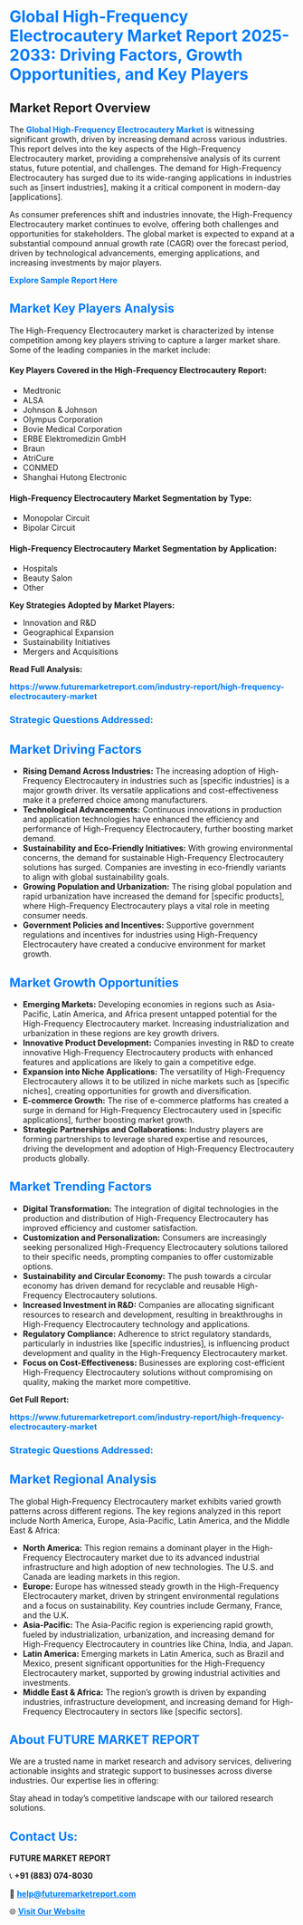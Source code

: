 <h1 style="color: #007BFF;">Global High-Frequency Electrocautery Market Report 2025-2033: Driving Factors, Growth Opportunities, and Key Players</h1>

<section id="overview">
<h2>Market Report Overview</h2>
<p>The <a href="https://www.futuremarketreport.com/industry-report/high-frequency-electrocautery-market" style="color: #007BFF; text-decoration: none;"><strong>Global High-Frequency Electrocautery Market</strong></a> is witnessing significant growth, driven by increasing demand across various industries. This report delves into the key aspects of the High-Frequency Electrocautery market, providing a comprehensive analysis of its current status, future potential, and challenges. The demand for High-Frequency Electrocautery has surged due to its wide-ranging applications in industries such as [insert industries], making it a critical component in modern-day [applications].</p>
<p>As consumer preferences shift and industries innovate, the High-Frequency Electrocautery market continues to evolve, offering both challenges and opportunities for stakeholders. The global market is expected to expand at a substantial compound annual growth rate (CAGR) over the forecast period, driven by technological advancements, emerging applications, and increasing investments by major players.</p>
</section>

<section id="overview">
<p><a href="https://www.futuremarketreport.com/request-sample/reportId=78532" style="color: #007BFF; text-decoration: none;"><strong>Explore Sample Report Here</strong></a></p>
</section>

<section id="key-players">
<h2 style="color: #007BFF;">Market Key Players Analysis</h2>
<p>The High-Frequency Electrocautery market is characterized by intense competition among key players striving to capture a larger market share. Some of the leading companies in the market include:</p>
<h4>Key Players Covered in the High-Frequency Electrocautery Report:</h4>
<ul><li>Medtronic</li><li>ALSA</li><li>Johnson &amp; Johnson</li><li>Olympus Corporation</li><li>Bovie Medical Corporation</li><li>ERBE Elektromedizin GmbH</li><li>Braun</li><li>AtriCure</li><li>CONMED</li><li>Shanghai Hutong Electronic</li></ul>
<h4>High-Frequency Electrocautery Market Segmentation by Type:</h4>
<ul><li>Monopolar Circuit</li><li>Bipolar Circuit</li></ul>

<h4>High-Frequency Electrocautery Market Segmentation by Application:</h4>
<ul><li>Hospitals</li><li>Beauty Salon</li><li>Other</li></ul>
<p><strong>Key Strategies Adopted by Market Players:</strong></p>
<ul>
<li>Innovation and R&D</li>
<li>Geographical Expansion</li>
<li>Sustainability Initiatives</li>
<li>Mergers and Acquisitions</li>
</ul>
</section>

<section>
<p><strong>Read Full Analysis: </strong></p><a href="https://www.futuremarketreport.com/industry-report/high-frequency-electrocautery-market" style="color: #007BFF; text-decoration: none;"><strong>https://www.futuremarketreport.com/industry-report/high-frequency-electrocautery-market</strong></a>
<h3 style="color: #007BFF;">Strategic Questions Addressed:</h3>
</section>

<section id="driving-factors">
<h2 style="color: #007BFF;">Market Driving Factors</h2>
<ul>
<li><strong>Rising Demand Across Industries:</strong> The increasing adoption of High-Frequency Electrocautery in industries such as [specific industries] is a major growth driver. Its versatile applications and cost-effectiveness make it a preferred choice among manufacturers.</li>
<li><strong>Technological Advancements:</strong> Continuous innovations in production and application technologies have enhanced the efficiency and performance of High-Frequency Electrocautery, further boosting market demand.</li>
<li><strong>Sustainability and Eco-Friendly Initiatives:</strong> With growing environmental concerns, the demand for sustainable High-Frequency Electrocautery solutions has surged. Companies are investing in eco-friendly variants to align with global sustainability goals.</li>
<li><strong>Growing Population and Urbanization:</strong> The rising global population and rapid urbanization have increased the demand for [specific products], where High-Frequency Electrocautery plays a vital role in meeting consumer needs.</li>
<li><strong>Government Policies and Incentives:</strong> Supportive government regulations and incentives for industries using High-Frequency Electrocautery have created a conducive environment for market growth.</li>
</ul>
</section>

<section id="growth-opportunities">
<h2 style="color: #007BFF;">Market Growth Opportunities</h2>
<ul>
<li><strong>Emerging Markets:</strong> Developing economies in regions such as Asia-Pacific, Latin America, and Africa present untapped potential for the High-Frequency Electrocautery market. Increasing industrialization and urbanization in these regions are key growth drivers.</li>
<li><strong>Innovative Product Development:</strong> Companies investing in R&D to create innovative High-Frequency Electrocautery products with enhanced features and applications are likely to gain a competitive edge.</li>
<li><strong>Expansion into Niche Applications:</strong> The versatility of High-Frequency Electrocautery allows it to be utilized in niche markets such as [specific niches], creating opportunities for growth and diversification.</li>
<li><strong>E-commerce Growth:</strong> The rise of e-commerce platforms has created a surge in demand for High-Frequency Electrocautery used in [specific applications], further boosting market growth.</li>
<li><strong>Strategic Partnerships and Collaborations:</strong> Industry players are forming partnerships to leverage shared expertise and resources, driving the development and adoption of High-Frequency Electrocautery products globally.</li>
</ul>
</section>

<section id="trending-factors">
<h2 style="color: #007BFF;">Market Trending Factors</h2>
<ul>
<li><strong>Digital Transformation:</strong> The integration of digital technologies in the production and distribution of High-Frequency Electrocautery has improved efficiency and customer satisfaction.</li>
<li><strong>Customization and Personalization:</strong> Consumers are increasingly seeking personalized High-Frequency Electrocautery solutions tailored to their specific needs, prompting companies to offer customizable options.</li>
<li><strong>Sustainability and Circular Economy:</strong> The push towards a circular economy has driven demand for recyclable and reusable High-Frequency Electrocautery solutions.</li>
<li><strong>Increased Investment in R&D:</strong> Companies are allocating significant resources to research and development, resulting in breakthroughs in High-Frequency Electrocautery technology and applications.</li>
<li><strong>Regulatory Compliance:</strong> Adherence to strict regulatory standards, particularly in industries like [specific industries], is influencing product development and quality in the High-Frequency Electrocautery market.</li>
<li><strong>Focus on Cost-Effectiveness:</strong> Businesses are exploring cost-efficient High-Frequency Electrocautery solutions without compromising on quality, making the market more competitive.</li>
</ul>
</section>

<section>
<p><strong>Get Full Report: </strong></p><a href="https://www.futuremarketreport.com/industry-report/high-frequency-electrocautery-market" style="color: #007BFF; text-decoration: none;"><strong>https://www.futuremarketreport.com/industry-report/high-frequency-electrocautery-market</strong></a>
<h3 style="color: #007BFF;">Strategic Questions Addressed:</h3>
</section>


<section id="regional-analysis">
<h2 style="color: #007BFF;">Market Regional Analysis</h2>
<p>The global High-Frequency Electrocautery market exhibits varied growth patterns across different regions. The key regions analyzed in this report include North America, Europe, Asia-Pacific, Latin America, and the Middle East & Africa:</p>
<ul>
<li><strong>North America:</strong> This region remains a dominant player in the High-Frequency Electrocautery market due to its advanced industrial infrastructure and high adoption of new technologies. The U.S. and Canada are leading markets in this region.</li>
<li><strong>Europe:</strong> Europe has witnessed steady growth in the High-Frequency Electrocautery market, driven by stringent environmental regulations and a focus on sustainability. Key countries include Germany, France, and the U.K.</li>
<li><strong>Asia-Pacific:</strong> The Asia-Pacific region is experiencing rapid growth, fueled by industrialization, urbanization, and increasing demand for High-Frequency Electrocautery in countries like China, India, and Japan.</li>
<li><strong>Latin America:</strong> Emerging markets in Latin America, such as Brazil and Mexico, present significant opportunities for the High-Frequency Electrocautery market, supported by growing industrial activities and investments.</li>
<li><strong>Middle East & Africa:</strong> The region’s growth is driven by expanding industries, infrastructure development, and increasing demand for High-Frequency Electrocautery in sectors like [specific sectors].</li>
</ul>
</section>

<footer>
<h2 style="color: #007BFF;">About FUTURE MARKET REPORT</h2>
<p>We are a trusted name in market research and advisory services, delivering actionable insights and strategic support to businesses across diverse industries. Our expertise lies in offering:</p>

<p>Stay ahead in today’s competitive landscape with our tailored research solutions.</p>

<h2 style="color: #007BFF;">Contact Us:</h2>
<p><strong>FUTURE MARKET REPORT</strong></p>
<p>📞 <strong>+91 (883) 074-8030</strong></p>
<p>📧 <strong><a href="mailto:help@futuremarketreport.com" style="color: #007BFF;">help@futuremarketreport.com</a></strong></p>
<p>🌐 <strong><a href="https://www.futuremarketreport.com/" style="color: #007BFF;">Visit Our Website</a></strong></p>
</footer>